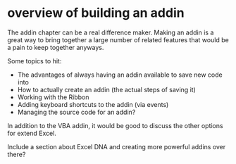 # overview of building an addin

The addin chapter can be a real difference maker. Making an addin is a great way to bring together a large number of related features that would be a pain to keep together anyways.

Some topics to hit:

- The advantages of always having an addin available to save new code into
- How to actually create an addin (the actual steps of saving it)
- Working with the Ribbon
- Adding keyboard shortcuts to the addin (via events)
- Managing the source code for an addin?

In addition to the VBA addin, it would be good to discuss the other options for extend Excel.

Include a section about Excel DNA and creating more powerful addins over there?
